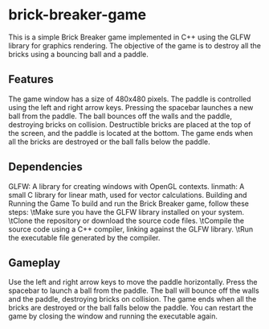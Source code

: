 # brick-breaker-game

This is a simple Brick Breaker game implemented in C++ using the GLFW library for graphics rendering. The objective of the game is to destroy all the bricks using a bouncing ball and a paddle.

## Features
The game window has a size of 480x480 pixels.
The paddle is controlled using the left and right arrow keys.
Pressing the spacebar launches a new ball from the paddle.
The ball bounces off the walls and the paddle, destroying bricks on collision.
Destructible bricks are placed at the top of the screen, and the paddle is located at the bottom.
The game ends when all the bricks are destroyed or the ball falls below the paddle.

## Dependencies
GLFW: A library for creating windows with OpenGL contexts.
linmath: A small C library for linear math, used for vector calculations.
Building and Running the Game
To build and run the Brick Breaker game, follow these steps:
\tMake sure you have the GLFW library installed on your system.
\tClone the repository or download the source code files.
\tCompile the source code using a C++ compiler, linking against the GLFW library.
\tRun the executable file generated by the compiler.

## Gameplay
Use the left and right arrow keys to move the paddle horizontally.
Press the spacebar to launch a ball from the paddle.
The ball will bounce off the walls and the paddle, destroying bricks on collision.
The game ends when all the bricks are destroyed or the ball falls below the paddle.
You can restart the game by closing the window and running the executable again.
